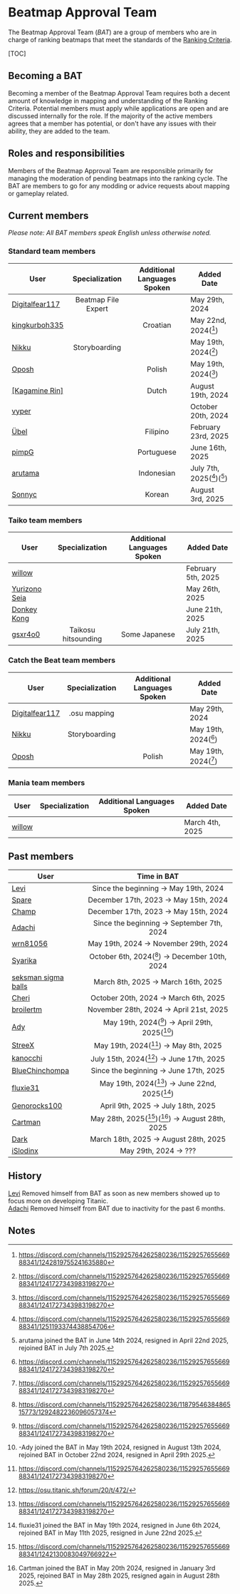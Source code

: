 # Beatmap Approval Team

The Beatmap Approval Team (_BAT_) are a group of members who are in charge of ranking beatmaps that meet the standards of the [Ranking Criteria](https://github.com/osuTitanic/wiki/blob/main/wiki/Ranking_Criteria/en.md).

[TOC]

## Becoming a BAT

Becoming a member of the Beatmap Approval Team requires both a decent amount of knowledge in mapping and understanding of the Ranking Criteria. Potential members must apply while applications are open and are discussed internally for the role. If the majority of the active members agrees that a member has potential, or don't have any issues with their ability, they are added to the team.


## Roles and responsibilities

Members of the Beatmap Approval Team are responsible primarily for managing the moderation of pending beatmaps into the ranking cycle. The BAT are members to go for any modding or advice requests about mapping or gameplay related.


## Current members

*Please note: All BAT members speak English unless otherwise noted.*


### Standard team members

User | Specialization | Additional Languages Spoken | Added Date
---|:---:|:---:|---
[Digitalfear117](https://osu.titanic.sh/u/809)  | Beatmap File Expert |                                             | May 29th, 2024
[kingkurboh335](https://osu.titanic.sh/u/810)   |                     | Croatian                                    | May 22nd, 2024([^3])
[Nikku](https://osu.titanic.sh/u/811)           | Storyboarding       |                                             | May 19th, 2024([^1])
[Oposh](https://osu.titanic.sh/u/829)           |                     | Polish                                      | May 19th, 2024([^1])
[[Kagamine Rin]](https://osu.titanic.sh/u/813)  |                     | Dutch                                       | August 19th, 2024
[vyper](https://osu.titanic.sh/u/69)            |                     |                                             | October 20th, 2024
[Übel](https://osu.titanic.sh/u/593)            |                     | Filipino                                    | February 23rd, 2025
[pimpG](https://osu.titanic.sh/u/2719)          |                     | Portuguese                                  | June 16th, 2025
[arutama](https://osu.titanic.sh/u/905)         |                     | Indonesian                                  | July 7th, 2025([^4])([^10])
[Sonnyc](https://osu.titanic.sh/u/3041)         |                     | Korean                                      | August 3rd, 2025


### Taiko team members

User | Specialization | Additional Languages Spoken | Added Date
---|:---:|:---:|---
[willow](https://osu.titanic.sh/u/1088)         |                     |               | February 5th, 2025
[Yurizono Seia](https://osu.titanic.sh/u/2168)  |                     |               | May 26th, 2025
[Donkey Kong](https://osu.titanic.sh/u/1091)    |                     |               | June 21th, 2025
[gsxr4o0](https://osu.titanic.sh/u/2883)        | Taikosu hitsounding | Some Japanese | July 21th, 2025


### Catch the Beat team members

User | Specialization | Additional Languages Spoken | Added Date
---|:---:|:---:|---
[Digitalfear117](https://osu.titanic.sh/u/809)  | .osu mapping  |        | May 29th, 2024
[Nikku](https://osu.titanic.sh/u/811)           | Storyboarding |        | May 19th, 2024([^1])
[Oposh](https://osu.titanic.sh/u/829)           |               | Polish | May 19th, 2024([^1])


### Mania team members

User | Specialization | Additional Languages Spoken | Added Date
---|:---:|:---:|---
[willow](https://osu.titanic.sh/u/1088)        |   |                            | March 4th, 2025


## Past members

User | Time in BAT
---|:---:
[Levi](https://osu.titanic.sh/u/2) | Since the beginning -> May 19th, 2024
[Spare](https://osu.titanic.sh/u/92) | December 17th, 2023 -> May 15th, 2024
[Champ](https://osu.titanic.sh/u/96) | December 17th, 2023 -> May 15th, 2024
[Adachi](https://osu.titanic.sh/u/39) | Since the beginning -> September 7th, 2024
[wrn81056](https://osu.titanic.sh/u/645) | May 19th, 2024 -> November 29th, 2024
[Syarika](https://osu.titanic.sh/u/1730) | October 6th, 2024([^7]) -> December 10th, 2024
[seksman sigma balls](https://osu.titanic.sh/u/2153) | March 8th, 2025 -> March 16th, 2025
[Cheri](https://osu.titanic.sh/u/1753) | October 20th, 2024 -> March 6th, 2025
[broilertm](https://osu.titanic.sh/u/989) | November 28th, 2024 -> April 21st, 2025
[Ady](https://osu.titanic.sh/u/821) | May 19th, 2024([^1]) -> April 29th, 2025([^6])
[StreeX](https://osu.titanic.sh/u/67) | May 19th, 2024([^1]) -> May 8th, 2025
[kanocchi](https://osu.titanic.sh/u/943) | July 15th, 2024([^5]) -> June 17th, 2025
[BlueChinchompa](https://osu.titanic.sh/u/40) | Since the beginning -> June 17th, 2025
[fluxie31](https://osu.titanic.sh/u/517) | May 19th, 2024([^1]) -> June 22nd, 2025([^8])
[Genorocks100](https://osu.titanic.sh/u/1853) | April 9th, 2025 -> July 18th, 2025
[Cartman](https://osu.titanic.sh/u/857) | May 28th, 2025([^2])([^9]) -> August 28th, 2025
[Dark](https://osu.titanic.sh/u/812) | March 18th, 2025 -> August 28th, 2025
[iSlodinx](https://osu.titanic.sh/u/869) | May 29th, 2024 -> ???


## History

[Levi](https://osu.titanic.sh/u/2) Removed himself from BAT as soon as new members showed up to focus more on developing Titanic.  
[Adachi](https://osu.titanic.sh/u/39) Removed himself from BAT due to inactivity for the past 6 months.


## Notes

[^1]: https://discord.com/channels/1152925764262580236/1152925765566988341/1241727343983198270
[^2]: https://discord.com/channels/1152925764262580236/1152925765566988341/1242130083049766922
[^3]: https://discord.com/channels/1152925764262580236/1152925765566988341/1242819755241635880
[^4]: https://discord.com/channels/1152925764262580236/1152925765566988341/1251193374438854706
[^5]: https://osu.titanic.sh/forum/20/t/472/
[^6]: -Ady joined the BAT in May 19th 2024, resigned in August 13th 2024, rejoined BAT in October 22nd 2024, resigned in April 29th 2025.
[^7]: https://discord.com/channels/1152925764262580236/1187954638486515773/1292482236096057374
[^8]: fluxie31 joined the BAT in May 19th 2024, resigned in June 6th 2024, rejoined BAT in May 11th 2025, resigned in June 22nd 2025.
[^9]: Cartman joined the BAT in May 20th 2024, resigned in January 3rd 2025, rejoined BAT in May 28th 2025, resigned again in August 28th 2025.
[^10]: arutama joined the BAT in June 14th 2024, resigned in April 22nd 2025, rejoined BAT in July 7th 2025.

<!-- I used https://web.archive.org/web/20120614084710/http://osu.ppy.sh/wiki/Beatmap_Appreciation_Team as a base -Nikku-->
